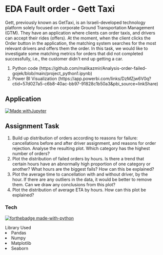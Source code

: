 # EDA Fault order - Gett Taxi
<body>
Gett, previously known as GetTaxi, is an Israeli-developed technology platform solely focused on corporate Ground Transportation Management (GTM). They have an application where clients can order taxis, and drivers can accept their rides (offers). At the moment, when the client clicks the Order button in the application, the matching system searches for the most relevant drivers and offers them the order. In this task, we would like to investigate some matching metrics for orders that did not completed successfully, i.e., the customer didn't end up getting a car. 
</body>
<ol>
<li>Python code (https://github.com/malikazmir/Analysis-order-failed-gojek/blob/main/project_python1.ipynb)</li>
<li>Power BI Visualization (https://app.powerbi.com/links/DzMZjw6V0q?ctid=57d027a5-c6b8-40ac-bb97-91828c1b50a3&pbi_source=linkShare)</li>
</ol>

## Application
 [![Made withJupyter](https://img.shields.io/badge/Made%20with-Jupyter-orange?style=for-the-badge&logo=Jupyter)](https://jupyter.org/try) 

## Assignment Task 
<ol><li>Build up distribution of orders according to reasons for failure: cancellations before and after driver assignment, and reasons for order rejection. Analyse the resulting plot. Which category has the highest number of orders?</li>
<li>Plot the distribution of failed orders by hours. Is there a trend that certain hours have an abnormally high proportion of one category or another? What hours are the biggest fails? How can this be explained?</li>
<li>Plot the average time to cancellation with and without driver, by the hour. If there are any outliers in the data, it would be better to remove them. Can we draw any conclusions from this plot?</li>
<li>Plot the distribution of average ETA by hours. How can this plot be explained?</li></ol>

### Tech

[![forthebadge made-with-python](http://ForTheBadge.com/images/badges/made-with-python.svg)](https://www.python.org/)
<body>Library Used
<li>Pandas</li>
<li>Numpy</li>
<li>Matplotlib</li>
<li>Seaborn</li>
</ul>
